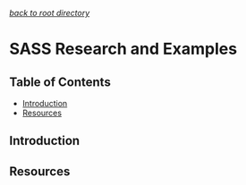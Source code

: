 *[back to root directory](../../../)*

# SASS Research and Examples

## Table of Contents

- [Introduction](#intro)
- [Resources](#resources)

<a name="intro"></a>
## Introduction

<a name="resources"></a>
## Resources
